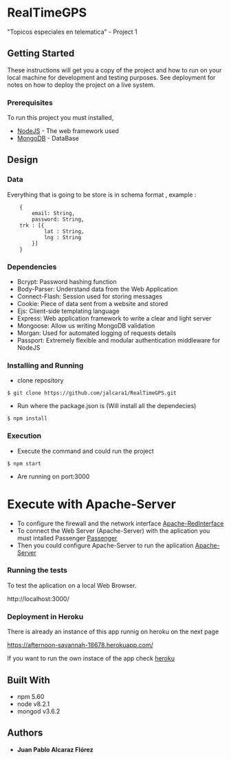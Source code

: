 # RealTimeGPS

"Topicos especiales en telematica" - Project 1


## Getting Started

These instructions will get you a copy of the project and how to run on your local machine for development and testing purposes. See deployment for notes on how to deploy the project on a live system.

### Prerequisites

To run this project you must installed, 

* [NodeJS](https://nodejs.org/es/) - The web framework used
* [MongoDB](https://docs.mongodb.com/) - DataBase

## Design

### Data
Everything that is going to be store is in schema format , example : 
```
    {
        email: String,
        password: String,
   	trk : [{
            lat : String,
            lng : String
        }]
    }
```

### Dependencies
* Bcrypt: Password hashing function
* Body-Parser: Understand data from the Web Application
* Connect-Flash: Session used for storing messages
* Cookie: Piece of data sent from a website and stored
* Ejs: Client-side templating language
* Express: Web application framework to write a clear and light server
* Mongoose: Allow us writing MongoDB validation
* Morgan: Used for automated logging of requests details
* Passport: Extremely flexible and modular authentication middleware for NodeJS

### Installing and Running

* clone repository
```
$ git clone https://github.com/jalcara1/RealTimeGPS.git
```

* Run where the package.json is (Will install all the dependecies)
```
$ npm install 
```

### Execution
* Execute the command and could run the project

```
$ npm start
```
* Are running on port:3000

# Execute with Apache-Server
* To configure the firewall and the network interface [Apache-RedInterface](https://devops.profitbricks.com/tutorials/how-to-set-up-ip-and-port-based-virtual-hosting-vhosts-with-apache-web-server-on-centos-7/)
* To connect the Web Server (Apache-Server) with the aplication you must intalled Passenger [Passenger](https://www.phusionpassenger.com/library/install/apache/install/oss/el7/)
* Then you could configure Apache-Server to run the aplication [Apache-Server](https://www.phusionpassenger.com/library/walkthroughs/deploy/nodejs/digital_ocean/apache/oss/el7/deploy_app.html)

### Running the tests

To test the aplication on a local Web Browser. 

http://localhost:3000/

### Deployment in Heroku

There is already an instance of this app runnig on heroku on the next page

https://afternoon-savannah-18678.herokuapp.com/

If you want to run the own instace of the app check [heroku](https://devcenter.heroku.com/articles/getting-started-with-nodejs#introduction)

## Built With

* npm 5.60
* node v8.2.1
* mongod v3.6.2

## Authors

* **Juan Pablo Alcaraz Flórez** 

